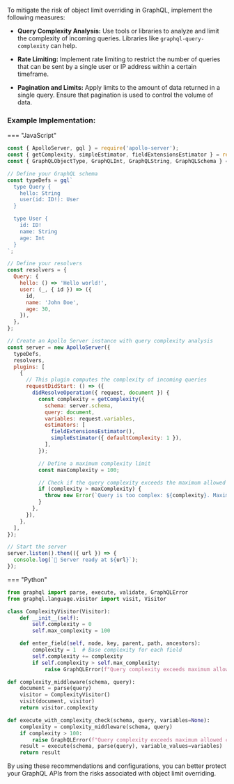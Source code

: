 To mitigate the risk of object limit overriding in GraphQL, implement the following measures:

- **Query Complexity Analysis:** Use tools or libraries to analyze and limit the complexity of incoming queries. Libraries like `graphql-query-complexity` can help.

- **Rate Limiting:** Implement rate limiting to restrict the number of queries that can be sent by a single user or IP address within a certain timeframe.

- **Pagination and Limits:** Apply limits to the amount of data returned in a single query. Ensure that pagination is used to control the volume of data.

### Example Implementation:

=== "JavaScript"
  ```javascript
  const { ApolloServer, gql } = require('apollo-server');
  const { getComplexity, simpleEstimator, fieldExtensionsEstimator } = require('graphql-query-complexity');
  const { GraphQLObjectType, GraphQLInt, GraphQLString, GraphQLSchema } = require('graphql');

  // Define your GraphQL schema
  const typeDefs = gql`
    type Query {
      hello: String
      user(id: ID!): User
    }

    type User {
      id: ID!
      name: String
      age: Int
    }
  `;

  // Define your resolvers
  const resolvers = {
    Query: {
      hello: () => 'Hello world!',
      user: (_, { id }) => ({
        id,
        name: 'John Doe',
        age: 30,
      }),
    },
  };

  // Create an Apollo Server instance with query complexity analysis
  const server = new ApolloServer({
    typeDefs,
    resolvers,
    plugins: [
      {
        // This plugin computes the complexity of incoming queries
        requestDidStart: () => ({
          didResolveOperation({ request, document }) {
            const complexity = getComplexity({
              schema: server.schema,
              query: document,
              variables: request.variables,
              estimators: [
                fieldExtensionsEstimator(),
                simpleEstimator({ defaultComplexity: 1 }),
              ],
            });

            // Define a maximum complexity limit
            const maxComplexity = 100;

            // Check if the query complexity exceeds the maximum allowed
            if (complexity > maxComplexity) {
              throw new Error(`Query is too complex: ${complexity}. Maximum allowed complexity: ${maxComplexity}`);
            }
          },
        }),
      },
    ],
  });

  // Start the server
  server.listen().then(({ url }) => {
    console.log(`🚀 Server ready at ${url}`);
  });
  ```

=== "Python"
  ```python
  from graphql import parse, execute, validate, GraphQLError
  from graphql.language.visitor import visit, Visitor

  class ComplexityVisitor(Visitor):
      def __init__(self):
          self.complexity = 0
          self.max_complexity = 100

      def enter_field(self, node, key, parent, path, ancestors):
          complexity = 1  # Base complexity for each field
          self.complexity += complexity
          if self.complexity > self.max_complexity:
              raise GraphQLError(f"Query complexity exceeds maximum allowed complexity of {self.max_complexity}")

  def complexity_middleware(schema, query):
      document = parse(query)
      visitor = ComplexityVisitor()
      visit(document, visitor)
      return visitor.complexity

  def execute_with_complexity_check(schema, query, variables=None):
      complexity = complexity_middleware(schema, query)
      if complexity > 100:
          raise GraphQLError(f"Query complexity exceeds maximum allowed complexity of 100")
      result = execute(schema, parse(query), variable_values=variables)
      return result
  ```

By using these recommendations and configurations, you can better protect your GraphQL APIs from the risks associated with object limit overriding.